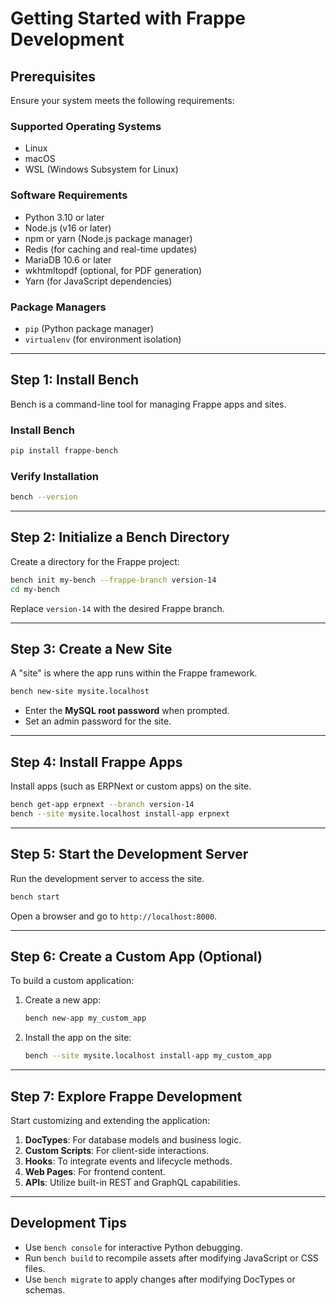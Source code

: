 # Getting Started with Frappe Development

## Prerequisites
Ensure your system meets the following requirements:

### Supported Operating Systems
- Linux
- macOS
- WSL (Windows Subsystem for Linux)

### Software Requirements
- Python 3.10 or later  
- Node.js (v16 or later)
- npm or yarn (Node.js package manager)
- Redis (for caching and real-time updates)
- MariaDB 10.6 or later
- wkhtmltopdf (optional, for PDF generation)
- Yarn (for JavaScript dependencies)

### Package Managers
- `pip` (Python package manager)
- `virtualenv` (for environment isolation)

---

## Step 1: Install Bench
Bench is a command-line tool for managing Frappe apps and sites.

### Install Bench
```bash
pip install frappe-bench
```

### Verify Installation
```bash
bench --version
```

---

## Step 2: Initialize a Bench Directory
Create a directory for the Frappe project:

```bash
bench init my-bench --frappe-branch version-14
cd my-bench
```

Replace `version-14` with the desired Frappe branch.

---

## Step 3: Create a New Site
A "site" is where the app runs within the Frappe framework.

```bash
bench new-site mysite.localhost
```

- Enter the **MySQL root password** when prompted.
- Set an admin password for the site.

---

## Step 4: Install Frappe Apps
Install apps (such as ERPNext or custom apps) on the site.

```bash
bench get-app erpnext --branch version-14
bench --site mysite.localhost install-app erpnext
```

---

## Step 5: Start the Development Server
Run the development server to access the site.

```bash
bench start
```

Open a browser and go to `http://localhost:8000`.

---

## Step 6: Create a Custom App (Optional)
To build a custom application:

1. Create a new app:
   ```bash
   bench new-app my_custom_app
   ```

2. Install the app on the site:
   ```bash
   bench --site mysite.localhost install-app my_custom_app
   ```

---

## Step 7: Explore Frappe Development
Start customizing and extending the application:

1. **DocTypes**: For database models and business logic.
2. **Custom Scripts**: For client-side interactions.
3. **Hooks**: To integrate events and lifecycle methods.
4. **Web Pages**: For frontend content.
5. **APIs**: Utilize built-in REST and GraphQL capabilities.

---

## Development Tips
- Use `bench console` for interactive Python debugging.
- Run `bench build` to recompile assets after modifying JavaScript or CSS files.
- Use `bench migrate` to apply changes after modifying DocTypes or schemas.
